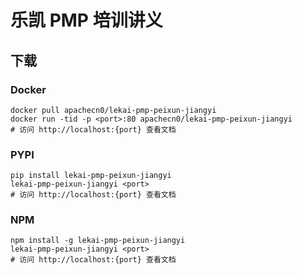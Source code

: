 # 乐凯 PMP 培训讲义

## 下载

### Docker

```
docker pull apachecn0/lekai-pmp-peixun-jiangyi
docker run -tid -p <port>:80 apachecn0/lekai-pmp-peixun-jiangyi
# 访问 http://localhost:{port} 查看文档
```

### PYPI

```
pip install lekai-pmp-peixun-jiangyi
lekai-pmp-peixun-jiangyi <port>
# 访问 http://localhost:{port} 查看文档
```

### NPM

```
npm install -g lekai-pmp-peixun-jiangyi
lekai-pmp-peixun-jiangyi <port>
# 访问 http://localhost:{port} 查看文档
```